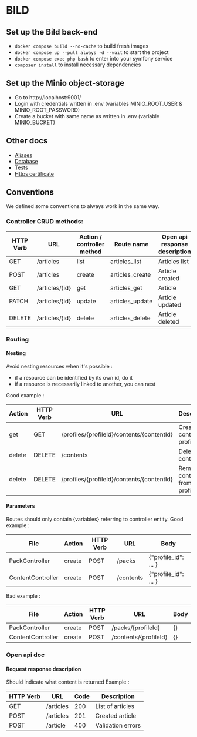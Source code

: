 # BILD

## Set up the Bild back-end

- `docker compose build --no-cache` to build fresh images
- `docker compose up --pull always -d --wait` to start the project
- `docker compose exec php bash` to enter into your symfony service
- `composer install` to install necessary dependencies

## Set up the Minio object-storage

- Go to http://localhost:9001/
- Login with credentials written in .env (variables MINIO_ROOT_USER & MINIO_ROOT_PASSWORD)
- Create a bucket with same name as written in .env (variable MINIO_BUCKET)

## Other docs

- [Aliases](docs/aliases.md)
- [Database](docs/db.md)
- [Tests](docs/testing.md)
- [Https certificate](docs/tls.md)

## Conventions

We defined some conventions to always work in the same way.

### Controller CRUD methods:

| HTTP Verb | URL            | Action / controller method | Route name      | Open api response description |
|-----------|----------------|----------------------------|-----------------|-------------------------------|
| GET       | /articles      | list                       | articles_list   | Articles list                 |
| POST      | /articles      | create                     | articles_create | Article created               |
| GET       | /articles/{id} | get                        | articles_get    | Article                       |
| PATCH     | /articles/{id} | update                     | articles_update | Article updated               |
| DELETE    | /articles/{id} | delete                     | articles_delete | Article deleted               |

### Routing

#### Nesting

Avoid nesting resources when it's possible :

- if a resource can be identified by its own id, do it
- if a resource is necessarily linked to another, you can nest

Good example :

| Action | HTTP Verb | URL                                        | Description                     |
|--------|-----------|--------------------------------------------|---------------------------------|
| get    | GET       | /profiles/{profileId}/contents/{contentId} | Create a content in a profile   |
| delete | DELETE    | /contents                                  | Delete a content                |
| delete | DELETE    | /profiles/{profileId}/contents/{contentId} | Remove a content from a profile |

#### Parameters

Routes should only contain {variables} referring to controller entity.
Good example :

| File              | Action | HTTP Verb | URL       | Body                 |
|-------------------|--------|-----------|-----------|----------------------|
| PackController    | create | POST      | /packs    | {"profile_id": ... } |
| ContentController | create | POST      | /contents | {"profile_id": ... } |

Bad example :

| File              | Action | HTTP Verb | URL                   | Body |
|-------------------|--------|-----------|-----------------------|------|
| PackController    | create | POST      | /packs/{profileId}    | {}   |
| ContentController | create | POST      | /contents/{profileId} | {}   |

### Open api doc

#### Request response description

Should indicate what content is returned
Example :

| HTTP Verb | URL       | Code | Description       |
|-----------|-----------|------|-------------------|
| GET       | /articles | 200  | List of articles  |
| POST      | /articles | 201  | Created article   |
| POST      | /article  | 400  | Validation errors |
